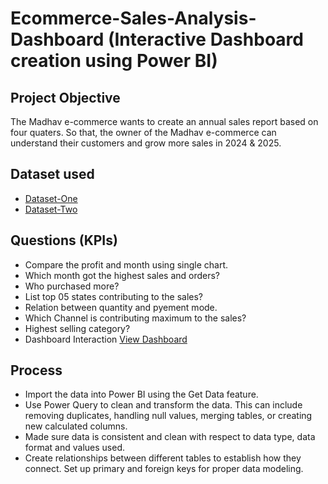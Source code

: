 # Ecommerce-Sales-Analysis-Dashboard (Interactive Dashboard creation using Power BI)

## Project Objective
The Madhav e-commerce wants to create an annual sales report based on four quaters. So that, the owner of the Madhav e-commerce can understand their customers and grow more sales in 2024 & 2025.

## Dataset used
- <a href="https://github.com/shubham-4141/Ecommerce-Sales-Analysis-Dashboard/blob/main/Details.csv">Dataset-One</a>
- <a href="https://github.com/shubham-4141/Ecommerce-Sales-Analysis-Dashboard/blob/main/Orders.csv">Dataset-Two</a>

## Questions (KPIs)
- Compare the profit and month using single chart.
- Which month got the highest sales and orders?
- Who purchased more?
- List top 05 states contributing to the sales?
- Relation between quantity and pyement mode.
- Which Channel is contributing maximum to the sales?
- Highest selling category?
- Dashboard Interaction <a href="https://github.com/shubham-4141/Ecommerce-Sales-Analysis-Dashboard/blob/main/Dashbord_image.png">View Dashboard</a>

## Process
- Import the data into Power BI using the Get Data feature.
- Use Power Query to clean and transform the data. This can include removing duplicates, handling null values, merging tables, or creating new calculated columns.
- Made sure data is consistent and clean with respect to data type, data format and values used.
- Create relationships between different tables to establish how they connect. Set up primary and foreign keys for proper data modeling.
